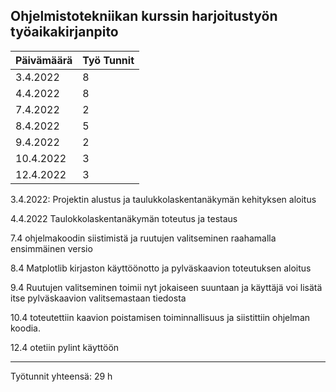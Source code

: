 ## Ohjelmistotekniikan kurssin harjoitustyön työaikakirjanpito  

| Päivämäärä    | Työ Tunnit    |
| ------------- | ------------- |
| 3.4.2022      |   8            |
| 4.4.2022      |   8            |
|7.4.2022       |   2            |
|8.4.2022       |   5            |
|9.4.2022       |   2            |
|10.4.2022      |   3            |
|12.4.2022      |   3            |

3.4.2022:
Projektin alustus ja taulukkolaskentanäkymän kehityksen aloitus

4.4.2022
Taulokkolaskentanäkymän toteutus ja testaus

7.4
ohjelmakoodin siistimistä ja ruutujen valitseminen raahamalla ensimmäinen versio

8.4
Matplotlib kirjaston käyttöönotto ja pylväskaavion toteutuksen aloitus

9.4
Ruutujen valitseminen toimii nyt jokaiseen suuntaan ja käyttäjä voi lisätä itse pylväskaavion valitsemastaan tiedosta

10.4 
toteutettiin kaavion poistamisen toiminnallisuus ja siistittiin ohjelman koodia.

12.4
otetiin pylint käyttöön

------------------
Työtunnit yhteensä: 29 h